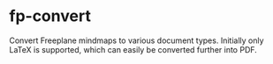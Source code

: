 # fp-convert
Convert Freeplane mindmaps to various document types. Initially only LaTeX is supported, which can easily be converted further into PDF.
